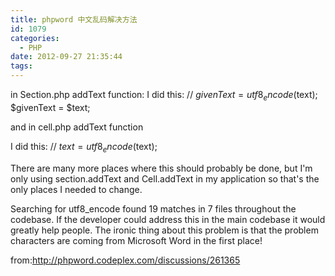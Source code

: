 ```yaml
---
title: phpword 中文乱码解决方法
id: 1079
categories:
  - PHP
date: 2012-09-27 21:35:44
tags:
---
```


in Section.php addText function:
I did this:
// $givenText = utf8_encode($text);
$givenText = $text;

and in cell.php addText function

I did this:
// $text = utf8_encode($text);

There are many more places where this should probably be done, but I'm only using section.addText and Cell.addText in my application so that's the only places I needed to change.

Searching for utf8_encode found 19 matches in 7 files throughout the codebase.
If the developer could address this in the main codebase it would greatly help people.
The ironic thing about this problem is that the problem characters are coming from Microsoft Word in the first place!

from:http://phpword.codeplex.com/discussions/261365